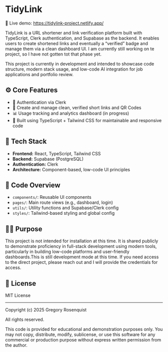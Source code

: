 
# TidyLink

🔗 Live demo: https://tidylink-project.netlify.app/

TidyLink is a URL shortener and link verification platform built with TypeScript, Clerk authentication, and Supabase as the backend. It enables users to create shortened links and eventually a “verified” badge and manage them via a clean dashboard UI. I am currently still working on te project, so I have not gotten tot that phase yet.

This project is currently in development and intended to showcase code structure, modern stack usage, and low-code AI integration for job applications and portfolio review.

## ⚙️ Core Features

- 🔐 Authentication via Clerk
- 🔗 Create and manage clean, verified short links and QR Codes
- 📊 Usage tracking and analytics dashboard (in progress)
- 🧩 Built using TypeScript + Tailwind CSS for maintainable and responsive code

## 🧰 Tech Stack

- **Frontend:** React, TypeScript, Tailwind CSS  
- **Backend:** Supabase (PostgreSQL)  
- **Authentication:** Clerk  
- **Architecture:** Component-based, low-code UI principles

## 📁 Code Overview

- `components/`: Reusable UI components  
- `pages/`: Main route views (e.g., dashboard, login)  
- `utils/`: Utility functions and Supabase/Clerk config  
- `styles/`: Tailwind-based styling and global config

## 🙋‍♂️ Purpose

This project is not intended for installation at this time. It is shared publicly to demonstrate proficiency in full-stack development using modern tools, particularly in building low-code platforms and user-friendly dashboards.This is still development mode at this time. If you need access to the direct project, please reach out and I will provide the credentials for access.

## 📄 License

MIT License

---

Copyright (c) 2025 Gregory Rosenquist

All rights reserved.

This code is provided for educational and demonstration purposes only. 
You may not copy, distribute, modify, sublicense, or use this software 
for any commercial or production purpose without express written permission 
from the author.

